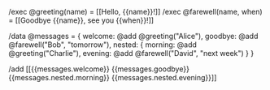 /exec @greeting(name) = [[Hello, {{name}}!]]
/exec @farewell(name, when) = [[Goodbye {{name}}, see you {{when}}!]]

/data @messages = {
  welcome: @add @greeting("Alice"),
  goodbye: @add @farewell("Bob", "tomorrow"),
  nested: {
    morning: @add @greeting("Charlie"),
    evening: @add @farewell("David", "next week")
  }
}

/add [[{{messages.welcome}}
{{messages.goodbye}}
{{messages.nested.morning}}
{{messages.nested.evening}}]]